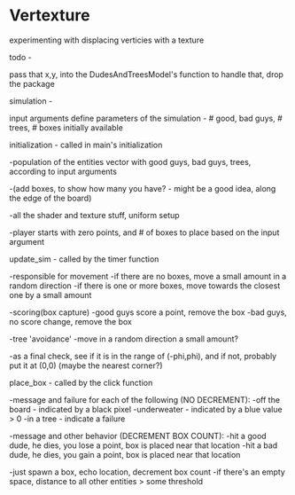 # Vertexture
experimenting with displacing verticies with a texture


todo -


pass that x,y, into the DudesAndTreesModel's function to handle that, drop the package


simulation -

input arguments define parameters of the simulation - # good, bad guys, # trees, # boxes initially available










initialization - called in main's initialization

  -population of the entities vector with good guys, bad guys, trees, according to input arguments

  -(add boxes, to show how many you have? - might be a good idea, along the edge of the board)

  -all the shader and texture stuff, uniform setup

  -player starts with zero points, and # of boxes to place based on the input argument






update_sim - called by the timer function

  -responsible for movement
    -if there are no boxes, move a small amount in a random direction
    -if there is one or more boxes, move towards the closest one by a small amount

  -scoring(box capture)
    -good guys score a point, remove the box
    -bad guys, no score change, remove the box

  -tree 'avoidance'
    -move in a random direction a small amount?

  -as a final check, see if it is in the range of (-phi,phi), and if not, probably put it at (0,0) (maybe the nearest corner?)






place_box - called by the click function

  -message and failure for each of the following (NO DECREMENT):
    -off the board - indicated by a black pixel
    -underweater - indicated by a blue value > 0
    -in a tree - indicate a failure

  -message and other behavior (DECREMENT BOX COUNT):
    -hit a good dude, he dies, you lose a point, box is placed near that location
    -hit a bad dude, he dies, you gain a point, box is placed near that location

  -just spawn a box, echo location, decrement box count
    -if there's an empty space, distance to all other entities > some threshold
